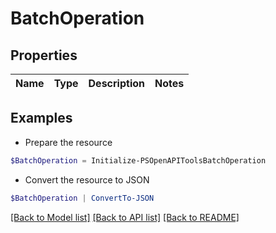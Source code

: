 # BatchOperation
## Properties

Name | Type | Description | Notes
------------ | ------------- | ------------- | -------------

## Examples

- Prepare the resource
```powershell
$BatchOperation = Initialize-PSOpenAPIToolsBatchOperation 
```

- Convert the resource to JSON
```powershell
$BatchOperation | ConvertTo-JSON
```

[[Back to Model list]](../README.md#documentation-for-models) [[Back to API list]](../README.md#documentation-for-api-endpoints) [[Back to README]](../README.md)


